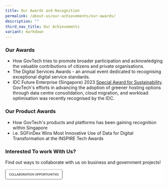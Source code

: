 ```yaml
---
title: Our Awards and Recognition
permalink: /about-us/our-achievements/our-awards/
description: ""
third_nav_title: Our Achievements
variant: markdown
---
```

### Our Awards

- How GovTech tries to promote broader participation and acknowledging the valuable contributions of citizens and private organisations.
- The Digital Services Awards - an annual event dedicated to recognising exceptional digital service standards.
- IDC Future Enterprise (Singapore) 2023 [Special Award for Sustainability](https://www.idc.com/getdoc.jsp?containerId=prAP51332323). GovTech's efforts in advancing the adoption of greener hosting options through data centre consolidation, cloud migration, and workload optimisation was recently recognised by the IDC. 

### Our Product Awards

- How GovTech's products and platforms has been gaining recognition within Singapore
-  i.e. SGFinDex Wins Most Innovative Use of Data for Digital Transformation at the INSPIRE Tech Awards

### Interested To work With Us?

Find out ways to collaborate with us on business and government projects!
![](/images/collaborate%20cta.png)